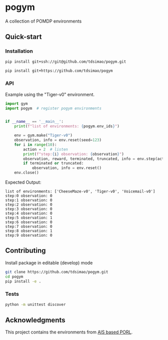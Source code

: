 # pogym
 A collection of POMDP environments 

## Quick-start 

### Installation

```bash
pip install git+ssh://git@github.com/tdsimao/pogym.git
```

```bash
pip install git+https://github.com/tdsimao/pogym
```

### API

Example using the "Tiger-v0" environment.

```python
import gym
import pogym  # register pogym environments


if __name__ == '__main__':
    print(f"list of environments: {pogym.env_ids}")

    env = gym.make("Tiger-v0")
    observation, info = env.reset(seed=123)
    for i in range(10):
        action = 2  # listen
        print(f"step:{i} observation: {observation}")
        observation, reward, terminated, truncated, info = env.step(action)
        if terminated or truncated:
            observation, info = env.reset()
    env.close()
```

Expected Output:
```
list of environments: ['CheeseMaze-v0', 'Tiger-v0', 'Voicemail-v0']
step:0 observation: 0
step:1 observation: 0
step:2 observation: 0
step:3 observation: 0
step:4 observation: 0
step:5 observation: 1
step:6 observation: 0
step:7 observation: 0
step:8 observation: 1
step:9 observation: 0
```

## Contributing

Install package in editable (develop) mode
```bash
git clone https://github.com/tdsimao/pogym.git
cd pogym
pip install -e .
```


### Tests

```bash
python -m unittest discover
```

## Acknowledgments

This project contains the environments from [AIS based PORL](https://github.com/info-structures/ais).
